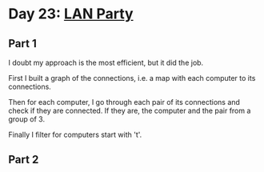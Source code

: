 # Day 23: [LAN Party](https://adventofcode.com/2024/day/23)

## Part 1

I doubt my approach is the most efficient, but it did the job.

First I built a graph of the connections, i.e. a map with each computer to its connections.

Then for each computer, I go through each pair of its connections and check if they are connected. If they are, the computer and the pair from a group of 3.

Finally I filter for computers start with 't'.

## Part 2

